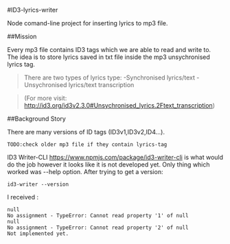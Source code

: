 #ID3-lyrics-writer

Node comand-line project for inserting lyrics to mp3 file. 

##Mission

Every mp3 file contains ID3 tags which we are able to read and write to.  
The idea is to store lyrics saved in txt file inside the mp3 unsychronised lyrics tag. 

>There are two types of lyrics type: 
-Synchronised lyrics/text
>-Unsychronised lyrics/text transcription  

>(For more visit: <http://id3.org/id3v2.3.0#Unsychronised_lyrics.2Ftext_transcription>)

##Background Story

There are many versions of ID tags (ID3v1,ID3v2,ID4...).

	TODO:check older mp3 file if they contain lyrics-tag
	
ID3 Writer-CLI <https://www.npmjs.com/package/id3-writer-cli> is what would do the job
however it looks like it is not developed yet. Only thing which worked was --help option. 
After trying to get a version:

	id3-writer --version

I received :

	null
	No assignment - TypeError: Cannot read property '1' of null
	null
	No assignment - TypeError: Cannot read property '2' of null
	Not implemented yet.




